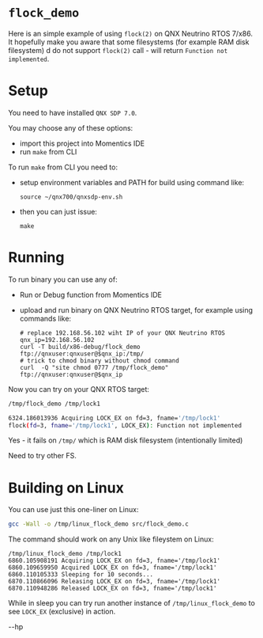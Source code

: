 # `flock_demo`

Here is an simple example of using `flock(2)` on 
QNX Neutrino RTOS 7/x86. It hopefully make you aware
that some filesystems (for example RAM disk filesystem) d
do not support `flock(2)` call - will return `Function not implemented`.


# Setup

You need to have installed `QNX SDP 7.0`.

You may choose any of these options:
* import this project into Momentics IDE 
* run `make` from CLI

To run `make` from CLI you need to:

* setup environment variables and PATH for build using command like:

  ```
  source ~/qnx700/qnxsdp-env.sh
  ```

* then you can just issue:
  ```
  make
  ```

# Running 

To run binary you can use any of:

* Run or Debug function from Momentics IDE
* upload and run binary on QNX Neutrino RTOS target, for example using commands
  like:

  ```
  # replace 192.168.56.102 wiht IP of your QNX Neutrino RTOS
  qnx_ip=192.168.56.102
  curl -T build/x86-debug/flock_demo  ftp://qnxuser:qnxuser@$qnx_ip:/tmp/
  # trick to chmod binary without chmod command
  curl  -Q "site chmod 0777 /tmp/flock_demo"  ftp://qnxuser:qnxuser@$qnx_ip
  ```

Now you can try on your QNX RTOS target:
```bash
/tmp/flock_demo /tmp/lock1

6324.186013936 Acquiring LOCK_EX on fd=3, fname='/tmp/lock1'
flock(fd=3, fname='/tmp/lock1', LOCK_EX): Function not implemented

```
Yes - it fails on `/tmp/` which is RAM disk filesystem (intentionally limited)

Need to try other FS.

# Building on Linux

You can use just this one-liner on Linux:
```bash
gcc -Wall -o /tmp/linux_flock_demo src/flock_demo.c 
```

The command should work on any Unix like fileystem on Linux:
```
/tmp/linux_flock_demo /tmp/lock1
6860.105908191 Acquiring LOCK_EX on fd=3, fname='/tmp/lock1'
6860.109659950 Acquired LOCK_EX on fd=3, fname='/tmp/lock1'
6860.110105333 Sleeping for 10 seconds...
6870.110866096 Releasing LOCK_EX on fd=3, fname='/tmp/lock1'
6870.110948286 Released LOCK_EX on fd=3, fname='/tmp/lock1'
```

While in sleep you can try run another instance of `/tmp/linux_flock_demo`
to see `LOCK_EX` (exclusive) in action.



--hp

